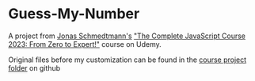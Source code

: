 # Guess-My-Number

A project from [Jonas Schmedtmann's](https://github.com/jonasschmedtmann) ["The Complete JavaScript Course 2023: From Zero to Expert!"](https://www.udemy.com/course/the-complete-javascript-course/) course on Udemy.

Original files before my customization can be found in the [course project folder](https://github.com/jonasschmedtmann/complete-javascript-course/tree/master/05-Guess-My-Number) on github
